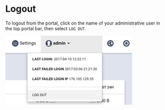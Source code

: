 # Logout

To logout from the portal, click on the name of your administrative user in the top portal bar, then select `LOG OUT`.

![](../../.gitbook/assets/logout.png)

